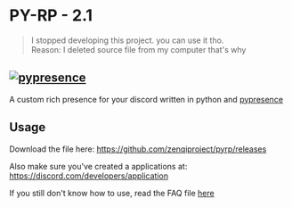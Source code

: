 # PY-RP - 2.1
> I stopped developing this project. you can use it tho.</br> 
> Reason: I deleted source file from my computer that's why

[![pypresence](https://img.shields.io/badge/using-pypresence-00bb88.svg?style=for-the-badge&logo=discord&logoWidth=20)](https://github.com/qwertyquerty/pypresence)
---

A custom rich presence for your discord written in python and [pypresence](https://github.com/qwertyquerty/pypresence)

## Usage

Download the file here: https://github.com/zenqiproject/pyrp/releases

Also make sure you've created a applications at: https://discord.com/developers/application

If you still don't know how to use, read the FAQ file [here](https://github.com/zenqiproject/pyrp/releases)

